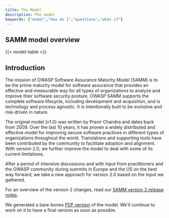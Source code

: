 ```yaml
---
title: The Model
description: The model
keywords: ["model","How do I","questions","what if"]
---
```


## SAMM model overview

{{< model-table >}}

## Introduction

The mission of OWASP Software Assurance Maturity Model (SAMM) is to be the prime maturity model for software assurance that provides an effective and measurable way for all types of organizations to analyze and improve their software security posture. OWASP SAMM supports the complete software lifecycle, including development and acquisition, and is technology and process agnostic. It is intentionally built to be evolutive and risk-driven in nature.

The original model (v1.0) was written by Pravir Chandra and dates back from 2009. Over the last 10 years, it has proven a widely distributed and effective model for improving secure software practices in different types of organizations throughout the world. Translations and supporting tools have been contributed by the community to facilitate adoption and alignment. With version 2.0, we further improve the model to deal with some of its current limitations.

After a period of intensive discussions and with input from practitioners and the OWASP community during summits in Europe and the US on the best way forward, we take a new approach for version 2.0 based on the input we gathered.

For an overview of the version 2 changes, read our [SAMM version 2 release notes](/release-notes-v2).

We generated a bare-bones [PDF version](https://github.com/OWASP/samm/blob/master/Supporting%20Resources/v2.0/OWASP-SAMM-v2.0.pdf) of the model. We'll continue to work on it to have a final version as soon as possible.
